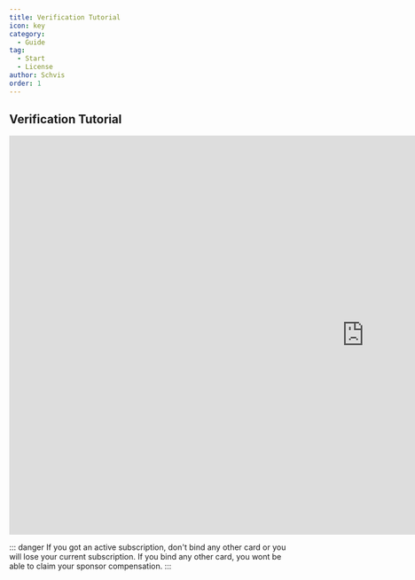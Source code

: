 ```yaml
---
title: Verification Tutorial
icon: key
category:
  - Guide
tag:
  - Start
  - License
author: Schvis
order: 1
---
```

## Verification Tutorial

<div class="iframe-container"><iframe width="1280" height="720" src="https://www.youtube.com/embed/x_fIDmyQJiI" title="How to use Pertamax" frameborder="0" allow="accelerometer; autoplay; clipboard-write; encrypted-media; gyroscope; picture-in-picture; web-share" referrerpolicy="strict-origin-when-cross-origin" allowfullscreen></iframe></div>

::: danger If you got an active subscription, don't bind any other card or you will lose your current subscription. If you bind any other card, you wont be able to claim your sponsor compensation.
:::

